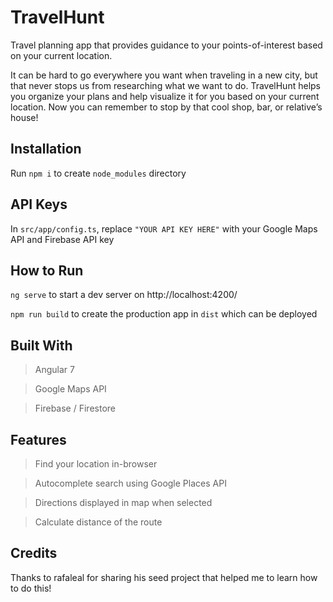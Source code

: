 # TravelHunt

Travel planning app that provides guidance to your points-of-interest based on your current location.

It can be hard to go everywhere you want when traveling in a new city, but that never stops us from researching what we want to do. TravelHunt helps you organize your plans and help visualize it for you based on your current location. Now you can remember to stop by that cool shop, bar, or relative’s house!

## Installation

Run `npm i` to create `node_modules` directory

## API Keys

In `src/app/config.ts`, replace `"YOUR API KEY HERE"` with your Google Maps API and Firebase API key

## How to Run

`ng serve` to start a dev server on http://localhost:4200/

`npm run build` to create the production app in `dist` which can be deployed

## Built With

>Angular 7

>Google Maps API

>Firebase / Firestore

## Features

>Find your location in-browser

>Autocomplete search using Google Places API

>Directions displayed in map when selected

>Calculate distance of the route

## Credits

Thanks to rafaleal for sharing his seed project that helped me to learn how to do this!
